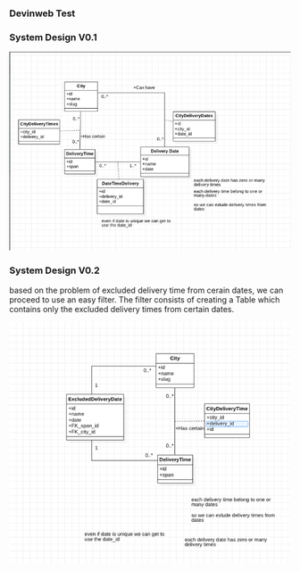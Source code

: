 ### Devinweb Test


### System Design V0.1
![UML of example of Delivery date/times Problem](system_design_v0.1.png)


### System Design V0.2
based on the problem of excluded delivery time from cerain dates, we can proceed to use an easy filter. The filter consists of creating a Table which contains only the excluded delivery times from certain dates.

![UML of example of Delivery date/times Problem](system_design_v0.2.png)